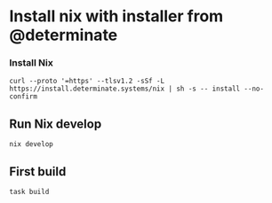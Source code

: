 # Install nix with installer from @determinate

### Install Nix
```
curl --proto '=https' --tlsv1.2 -sSf -L https://install.determinate.systems/nix | sh -s -- install --no-confirm
```

## Run Nix develop
```
nix develop
```

## First build
```
task build
```
